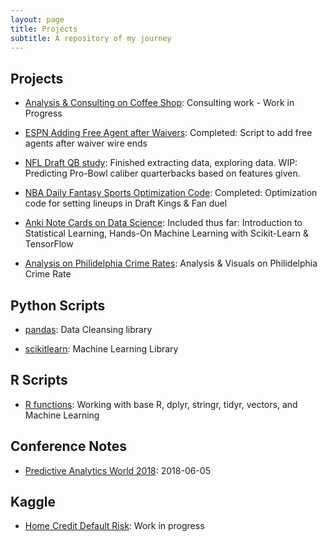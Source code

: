 ```yaml
---
layout: page
title: Projects
subtitle: A repository of my journey
---
```


## Projects
* [Analysis & Consulting on Coffee Shop](https://github.com/Kevin8523/coffee_consulting): Consulting work - Work in Progress

* [ESPN Adding Free Agent after Waivers](https://github.com/Kevin8523/waiver_espn_app): Completed: Script to add free agents after waiver wire ends

* [NFL Draft QB study](https://github.com/Kevin8523/nfldraft_qb_study): Finished extracting data, exploring data. WIP: Predicting Pro-Bowl caliber quarterbacks based on features given. 

* [NBA Daily Fantasy Sports Optimization Code](https://github.com/Kevin8523/dfs_nba): Completed: Optimization code for setting lineups in Draft Kings & Fan duel

* [Anki Note Cards on Data Science](https://github.com/Kevin8523/Introduction-to-Statistical-Learning-Anki): Included thus far: Introduction to Statistical Learning, Hands-On Machine Learning with Scikit-Learn & TensorFlow

* [Analysis on Philidelphia Crime Rates](https://github.com/Kevin8523/20161209_Philidelphia_Crime_Rates): Analysis & Visuals on Philidelphia Crime Rate

## Python Scripts
* [pandas](https://github.com/Kevin8523/scripts/tree/master/python/pandas): Data Cleansing library

* [scikitlearn](https://github.com/Kevin8523/scripts/tree/master/python/scikitlearn): Machine Learning Library

## R Scripts

* [R functions](https://github.com/Kevin8523/scripts/tree/master/R): Working with base R, dplyr, stringr, tidyr, vectors, and Machine Learning

## Conference Notes
* [Predictive Analytics World 2018](https://github.com/Kevin8523/conferences/blob/master/paw_2018.md): 2018-06-05

## Kaggle
* [Home Credit Default Risk](https://github.com/Kevin8523/kaggle/tree/master/home_credit): Work in progress

